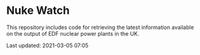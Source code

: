 # Nuke Watch

This repository includes code for retrieving the latest information available on the output of EDF nuclear power plants in the UK.

Last updated: 2021-03-05 07:05